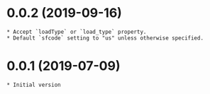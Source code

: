 # 0.0.2 (2019-09-16)
    * Accept `loadType` or `load_type` property.
    * Default `sfcode` setting to "us" unless otherwise specified.

# 0.0.1 (2019-07-09)
    * Initial version
